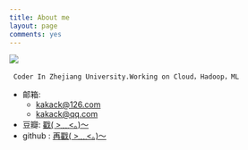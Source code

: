 ```yaml
---
title: About me
layout: page
comments: yes
---
```

  
![](http://img3.douban.com/view/photo/photo/public/p2168392474.jpg)




     Coder In Zhejiang University.Working on Cloud，Hadoop，ML
                      
                      
- 邮箱:  
  + kakack@126.com  
  + kakack@qq.com  
- 豆瓣: [戳( >﹏<。)～](http://www.douban.com/people/kakack/)  
- github : [再戳( >﹏<。)～](https://github.com/kakack)  


